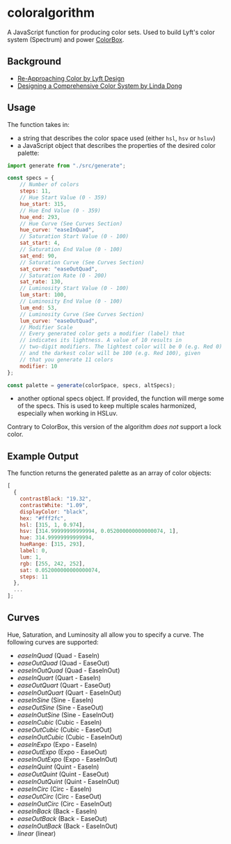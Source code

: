 # coloralgorithm

A JavaScript function for producing color sets. Used to build Lyft's color system (Spectrum) and power [ColorBox](https://www.colorbox.io/).

## Background

- [Re-Approaching Color by Lyft Design](https://design.lyft.com/re-approaching-color-9e604ba22c88)
- [Designing a Comprehensive Color System by Linda Dong](https://www.rethinkhq.com/videos/designing-a-comprehensive-color-system-for-lyft)

## Usage

The function takes in:

- a string that describes the color space used (either `hsl`, `hsv` or `hsluv`)
- a JavaScript object that describes the properties of the desired color palette:

```javascript
import generate from "./src/generate";

const specs = {
	// Number of colors
	steps: 11,
	// Hue Start Value (0 - 359)
	hue_start: 315,
	// Hue End Value (0 - 359)
	hue_end: 293,
	// Hue Curve (See Curves Section)
	hue_curve: "easeInQuad",
	// Saturation Start Value (0 - 100)
	sat_start: 4,
	// Saturation End Value (0 - 100)
	sat_end: 90,
	// Saturation Curve (See Curves Section)
	sat_curve: "easeOutQuad",
	// Saturation Rate (0 - 200)
	sat_rate: 130,
	// Luminosity Start Value (0 - 100)
	lum_start: 100,
	// Luminosity End Value (0 - 100)
	lum_end: 53,
	// Luminosity Curve (See Curves Section)
	lum_curve: "easeOutQuad",
	// Modifier Scale
	// Every generated color gets a modifier (label) that
	// indicates its lightness. A value of 10 results in
	// two-digit modifiers. The lightest color will be 0 (e.g. Red 0)
	// and the darkest color will be 100 (e.g. Red 100), given
	// that you generate 11 colors
	modifier: 10
};

const palette = generate(colorSpace, specs, altSpecs);
```

- another optional specs object. If provided, the function will merge some of the specs. This is used to keep multiple scales harmonized, especially when working in HSLuv.

Contrary to ColorBox, this version of the algorithm _does not_ support a lock color.

## Example Output

The function returns the generated palette as an array of color objects:

```javascript
[
  {
    contrastBlack: "19.32",
    contrastWhite: "1.09",
    displayColor: "black",
    hex: "#fff2fc",
    hsl: [315, 1, 0.974],
    hsv: [314.99999999999994, 0.052000000000000074, 1],
    hue: 314.99999999999994,
    hueRange: [315, 293],
    label: 0,
    lum: 1,
    rgb: [255, 242, 252],
    sat: 0.052000000000000074,
    steps: 11
  },
  ...
];
```

## Curves

Hue, Saturation, and Luminosity all allow you to specify a curve. The following curves are supported:

- _easeInQuad_ (Quad - EaseIn)
- _easeOutQuad_ (Quad - EaseOut)
- _easeInOutQuad_ (Quad - EaseInOut)
- _easeInQuart_ (Quart - EaseIn)
- _easeOutQuart_ (Quart - EaseOut)
- _easeInOutQuart_ (Quart - EaseInOut)
- _easeInSine_ (Sine - EaseIn)
- _easeOutSine_ (Sine - EaseOut)
- _easeInOutSine_ (Sine - EaseInOut)
- _easeInCubic_ (Cubic - EaseIn)
- _easeOutCubic_ (Cubic - EaseOut)
- _easeInOutCubic_ (Cubic - EaseInOut)
- _easeInExpo_ (Expo - EaseIn)
- _easeOutExpo_ (Expo - EaseOut)
- _easeInOutExpo_ (Expo - EaseInOut)
- _easeInQuint_ (Quint - EaseIn)
- _easeOutQuint_ (Quint - EaseOut)
- _easeInOutQuint_ (Quint - EaseInOut)
- _easeInCirc_ (Circ - EaseIn)
- _easeOutCirc_ (Circ - EaseOut)
- _easeInOutCirc_ (Circ - EaseInOut)
- _easeInBack_ (Back - EaseIn)
- _easeOutBack_ (Back - EaseOut)
- _easeInOutBack_ (Back - EaseInOut)
- _linear_ (linear)
